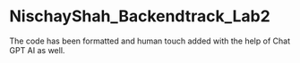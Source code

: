 # NischayShah_Backendtrack_Lab2
The code has been formatted and human touch added with the help of Chat GPT AI as well.
